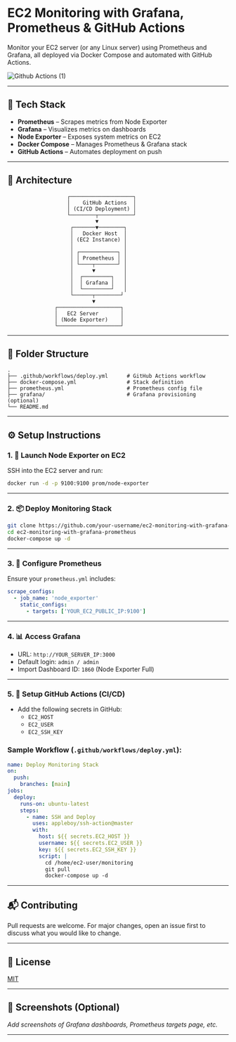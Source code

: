 # EC2 Monitoring with Grafana, Prometheus & GitHub Actions

Monitor your EC2 server (or any Linux server) using Prometheus and Grafana, all deployed via Docker Compose and automated with GitHub Actions.

![Github Actions (1)](https://github.com/user-attachments/assets/a7ec4b90-c9cf-4009-9fa7-b128a67aa52a)

---

## 🚀 Tech Stack

- **Prometheus** – Scrapes metrics from Node Exporter
- **Grafana** – Visualizes metrics on dashboards
- **Node Exporter** – Exposes system metrics on EC2
- **Docker Compose** – Manages Prometheus & Grafana stack
- **GitHub Actions** – Automates deployment on push

---

## 📌 Architecture

```
                   ┌────────────────────┐
                   │    GitHub Actions  │
                   │ (CI/CD Deployment) │
                   └────────┬───────────┘
                            ▼
                    ┌───────▼────────┐
                    │   Docker Host  │
                    │ (EC2 Instance) │
                    │                │
                    │ ┌────────────┐ │
                    │ │ Prometheus │ │
                    │ └────┬───────┘ │
                    │      ▼         │
                    │  ┌─────────┐   │
                    │  │ Grafana │   │
                    │  └─────────┘   │
                    └──────┬────────┘
                           ▼
               ┌────────────────────┐
               │   EC2 Server       │
               │ (Node Exporter)    │
               └────────────────────┘
```

---

## 📁 Folder Structure

```
.
├── .github/workflows/deploy.yml      # GitHub Actions workflow
├── docker-compose.yml                # Stack definition
├── prometheus.yml                    # Prometheus config file
├── grafana/                          # Grafana provisioning (optional)
└── README.md
```

---

## ⚙️ Setup Instructions

### 1. 🚀 Launch Node Exporter on EC2
SSH into the EC2 server and run:

```bash
docker run -d -p 9100:9100 prom/node-exporter
```

---

### 2. 📦 Deploy Monitoring Stack

```bash
git clone https://github.com/your-username/ec2-monitoring-with-grafana-prometheus.git
cd ec2-monitoring-with-grafana-prometheus
docker-compose up -d
```

---

### 3. 🔧 Configure Prometheus

Ensure your `prometheus.yml` includes:

```yaml
scrape_configs:
  - job_name: 'node_exporter'
    static_configs:
      - targets: ['YOUR_EC2_PUBLIC_IP:9100']
```

---

### 4. 📊 Access Grafana

- URL: `http://YOUR_SERVER_IP:3000`
- Default login: `admin / admin`
- Import Dashboard ID: `1860` (Node Exporter Full)

---

### 5. 🔄 Setup GitHub Actions (CI/CD)

- Add the following secrets in GitHub:
  - `EC2_HOST`
  - `EC2_USER`
  - `EC2_SSH_KEY`

### Sample Workflow (`.github/workflows/deploy.yml`):

```yaml
name: Deploy Monitoring Stack
on:
  push:
    branches: [main]
jobs:
  deploy:
    runs-on: ubuntu-latest
    steps:
      - name: SSH and Deploy
        uses: appleboy/ssh-action@master
        with:
          host: ${{ secrets.EC2_HOST }}
          username: ${{ secrets.EC2_USER }}
          key: ${{ secrets.EC2_SSH_KEY }}
          script: |
            cd /home/ec2-user/monitoring
            git pull
            docker-compose up -d
```

---

## 📬 Contributing

Pull requests are welcome. For major changes, open an issue first to discuss what you would like to change.

---

## 📝 License

[MIT](LICENSE)

---

## 📸 Screenshots (Optional)

_Add screenshots of Grafana dashboards, Prometheus targets page, etc._

---

